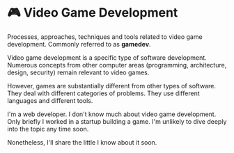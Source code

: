 # 🎮 Video Game Development

Processes, approaches, techniques and tools related to video game development. Commonly referred to as **gamedev**.

Video game development is a specific type of software development. Numerous concepts from other computer areas (programming, architecture, design, security) remain relevant to video games.

However, games are substantially different from other types of software. They deal with different categories of problems. They use different languages and different tools.

I'm a web developer. I don't know much about video game development. Only briefly I worked in a startup building a game. I'm unlikely to dive deeply into the topic any time soon.

Nonetheless, I'll share the little I know about it soon.
